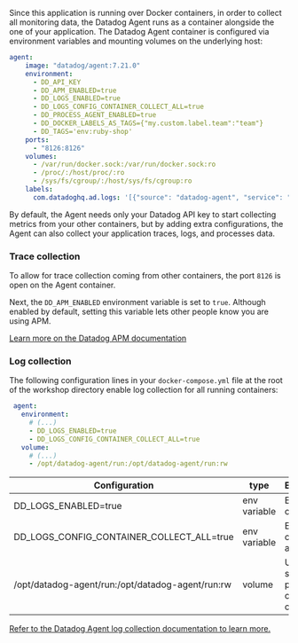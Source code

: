 Since this application is running over Docker containers, in order to collect all monitoring data, the Datadog Agent runs as a container alongside the one of your application. The Datadog Agent container is configured via environment variables and mounting volumes on the underlying host:

```yaml
agent:
    image: "datadog/agent:7.21.0"
    environment:
      - DD_API_KEY
      - DD_APM_ENABLED=true
      - DD_LOGS_ENABLED=true
      - DD_LOGS_CONFIG_CONTAINER_COLLECT_ALL=true
      - DD_PROCESS_AGENT_ENABLED=true
      - DD_DOCKER_LABELS_AS_TAGS={"my.custom.label.team":"team"}
      - DD_TAGS='env:ruby-shop'
    ports:
      - "8126:8126"
    volumes:
      - /var/run/docker.sock:/var/run/docker.sock:ro
      - /proc/:/host/proc/:ro
      - /sys/fs/cgroup/:/host/sys/fs/cgroup:ro
    labels:
      com.datadoghq.ad.logs: '[{"source": "datadog-agent", "service": "agent"}]'
```

By default, the Agent needs only your Datadog API key to start collecting metrics from your other containers, but by adding extra configurations, the Agent can also collect your application traces, logs, and processes data.

### Trace collection

To allow for trace collection coming from other containers, the port `8126` is open on the Agent container.

Next, the `DD_APM_ENABLED` environment variable is set to `true`. Although enabled by default, setting this variable lets other people know you are using APM.

[Learn more on the Datadog APM documentation](https://docs.datadoghq.com/tracing/send_traces/#containers)

### Log collection

The following configuration lines in your `docker-compose.yml` file at the root of the workshop directory enable log collection for all running containers:

```yaml
 agent:
   environment:
     # (...)
     - DD_LOGS_ENABLED=true
     - DD_LOGS_CONFIG_CONTAINER_COLLECT_ALL=true
   volume:
     # (...)
     - /opt/datadog-agent/run:/opt/datadog-agent/run:rw
```

| Configuration                                    | type         | Explanations                                    |
| -------                                          | -----        | ------                                          |
| DD_LOGS_ENABLED=true                             | env variable | Enables log collection                          |
| DD_LOGS_CONFIG_CONTAINER_COLLECT_ALL=true        | env variable | Enables log collection for all containers       |
| /opt/datadog-agent/run:/opt/datadog-agent/run:rw | volume       | Used to store pointers on container current log |

[Refer to the Datadog Agent log collection documentation to learn more.](https://docs.datadoghq.com/agent/docker/logs)
